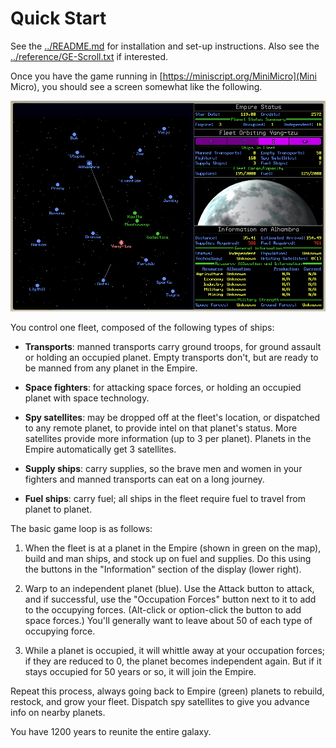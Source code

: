 # Quick Start

See the [../README.md](README) for installation and set-up instructions.  Also see the [../reference/GE-Scroll.txt](backstory) if interested.

Once you have the game running in [https://miniscript.org/MiniMicro](Mini Micro), you should see a screen somewhat like the following.

![Screenshot of Galactic Empire in Mini Micro](Screenshot.png)

You control one fleet, composed of the following types of ships:

- **Transports**: manned transports carry ground troops, for ground assault or holding an occupied planet.  Empty transports don't, but are ready to be manned from any planet in the Empire.

- **Space fighters**: for attacking space forces, or holding an occupied planet with space technology.

- **Spy satellites**: may be dropped off at the fleet's location, or dispatched to any remote planet, to provide intel on that planet's status.  More satellites provide more information (up to 3 per planet).  Planets in the Empire automatically get 3 satellites.

- **Supply ships**: carry supplies, so the brave men and women in your fighters and manned transports can eat on a long journey.

- **Fuel ships**: carry fuel; all ships in the fleet require fuel to travel from planet to planet.

The basic game loop is as follows:

1. When the fleet is at a planet in the Empire (shown in green on the map), build and man ships, and stock up on fuel and supplies.  Do this using the buttons in the "Information" section of the display (lower right).

2. Warp to an independent planet (blue).  Use the Attack button to attack, and if successful, use the "Occupation Forces" button next to it to add to the occupying forces.  (Alt-click or option-click the button to add space forces.)  You'll generally want to leave about 50 of each type of occupying force.

3. While a planet is occupied, it will whittle away at your occupation forces; if they are reduced to 0, the planet becomes independent again.  But if it stays occupied for 50 years or so, it will join the Empire.

Repeat this process, always going back to Empire (green) planets to rebuild, restock, and grow your fleet.  Dispatch spy satellites to give you advance info on nearby planets.

You have 1200 years to reunite the entire galaxy.
